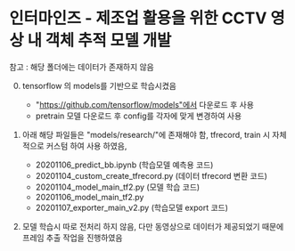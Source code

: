# 인터마인즈 - 제조업 활용을 위한 CCTV 영상 내 객체 추적 모델 개발

참고 : 해당 폴더에는 데이터가 존재하지 않음

0. tensorflow 의 models를 기반으로 학습시켰음
    - "https://github.com/tensorflow/models"에서 다운로드 후 사용
    - pretrain 모델 다운로드 후 config를 각자에 맞게 변경하여 사용

1. 아래 해당 파일들은 "models/research/"에 존재해야 함, tfrecord, train 시 자체적으로 커스텀 하여 사용 하였음, 
    - 20201106_predict_bb.ipynb (학습모델 예측용 코드)
    - 20201104_custom_create_tfrecord.py (데이터 tfrecord 변환 코드)
    - 20201104_model_main_tf2.py (모델 학습 코드)
    - 20201106_model_main_tf2.py
    - 20201107_exporter_main_v2.py (학습모델 export 코드)

2. 모델 학습시 따로 전처리 하지 않음, 다만 동영상으로 데이터가 제공되었기 때문에 프레임 추출 작업을 진행하였음
